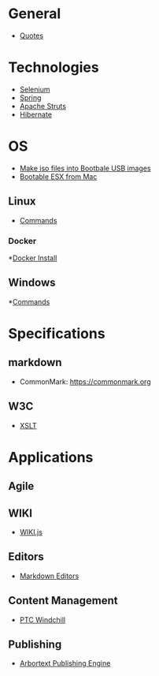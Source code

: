 <!-- TITLE: SGMLXML.net -->
<!-- SUBTITLE: SGML XML Developer Network -->
# General
* [Quotes](favorite-quotes)

# Technologies
* [Selenium](technologies/selenium)
* [Spring](technologies/spring)
* [Apache Struts](technologies/struts)
* [Hibernate](technologies/hibernate)

# OS
* [Make iso files into Bootbale USB images](https://howchoo.com/g/yzblytnhmgz/make-a-bootable-usb-drive-on-mac)
* [Bootable ESX from Mac](https://www.techrepublic.com/article/how-to-create-a-bootable-vmware-esxi-usb-drive-on-macs/)
## Linux
* [Commands](os/commands)

 ### Docker
 *[Docker Install](os/dockerinstall)

## Windows
*[Commands](os/windowscommands)

# Specifications
## markdown
* CommonMark: https://commonmark.org
## W3C
* [XSLT](specifications/xslt)
# Applications
## Agile
## WIKI
* [WIKI.js](applications/wikijs)
## Editors
* [Markdown Editors](applications/markdown)
## Content Management
* [PTC Windchill](applications/windchill)
## Publishing
* [Arbortext Publishing Engine](applications/PE)
